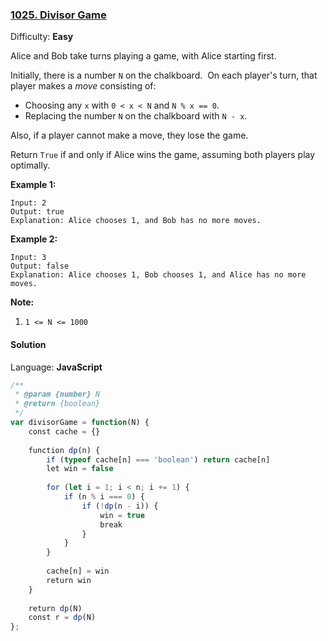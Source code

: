 ### [1025\. Divisor Game](https://leetcode.com/problems/divisor-game/)

Difficulty: **Easy**


Alice and Bob take turns playing a game, with Alice starting first.

Initially, there is a number `N` on the chalkboard.  On each player's turn, that player makes a _move_ consisting of:

*   Choosing any `x` with `0 < x < N` and `N % x == 0`.
*   Replacing the number `N` on the chalkboard with `N - x`.

Also, if a player cannot make a move, they lose the game.

Return `True` if and only if Alice wins the game, assuming both players play optimally.


**Example 1:**

```
Input: 2
Output: true
Explanation: Alice chooses 1, and Bob has no more moves.
```


**Example 2:**

```
Input: 3
Output: false
Explanation: Alice chooses 1, Bob chooses 1, and Alice has no more moves.
```

**Note:**

1.  `1 <= N <= 1000`


#### Solution

Language: **JavaScript**

```javascript
/**
 * @param {number} N
 * @return {boolean}
 */
var divisorGame = function(N) {
    const cache = {}
    
    function dp(n) {
        if (typeof cache[n] === 'boolean') return cache[n]
        let win = false
        
        for (let i = 1; i < n; i += 1) {
            if (n % i === 0) {
                if (!dp(n - i)) {
                    win = true
                    break
                }
            }
        }
        
        cache[n] = win
        return win
    }
    
    return dp(N)
    const r = dp(N)
};
```
